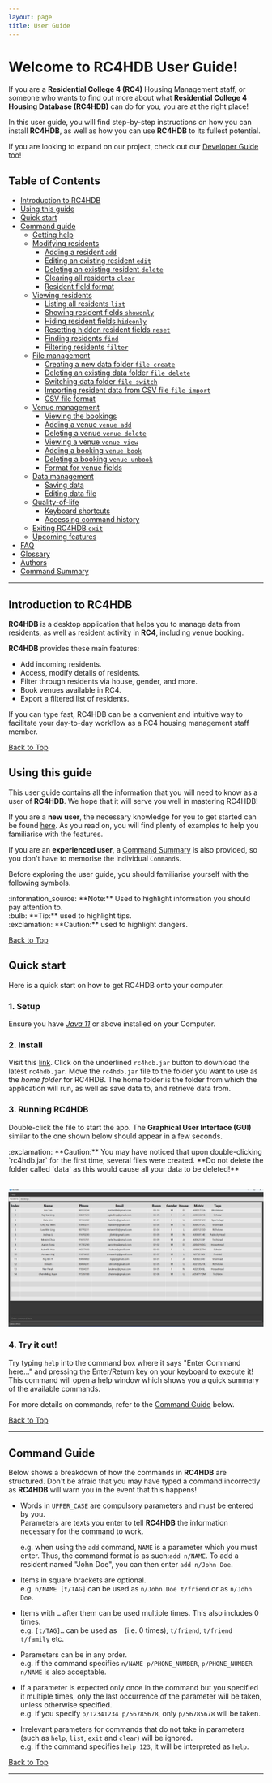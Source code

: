 ```yaml
---
layout: page
title: User Guide
---
```


# Welcome to RC4HDB User Guide!

If you are a **Residential College 4 (RC4)** Housing Management staff, or someone who wants to find out more
about what **Residential College 4 Housing Database (RC4HDB)** can do for you, you are at the right place!

In this user guide, you will find step-by-step instructions on how you can install **RC4HDB**, as well as how you
can use **RC4HDB** to its fullest potential.

If you are looking to expand on our project, check out our [Developer Guide](DeveloperGuide.md) too!

## Table of Contents

* [Introduction to RC4HDB](#introduction-to-rc4hdb)
* [Using this guide](#using-this-guide)
* [Quick start](#quick-start)
* [Command guide](#command-guide)
  * [Getting help](ug-pages/getting-help.md#viewing-help--help)
  * [Modifying residents](ug-pages/modifying-residents.md)
    * [Adding a resident `add`](ug-pages/modifying-residents.md#adding-a-resident--add)
    * [Editing an existing resident `edit`](ug-pages/modifying-residents.md#editing-an-existing-resident--edit)
    * [Deleting an existing resident `delete`](ug-pages/modifying-residents.md#deleting-a-resident--delete)
    * [Clearing all residents `clear`](ug-pages/modifying-residents.md#clearing-all-entries--clear)
    * [Resident field format](ug-pages/modifying-residents.md#format-for-resident-fields)
  * [Viewing residents](ug-pages/viewing-residents.md)
    * [Listing all residents `list`](ug-pages/viewing-residents.md#listing-all-residents--list)
    * [Showing resident fields `showonly`](ug-pages/viewing-residents.md#showing-only-some-columns--showonly)
    * [Hiding resident fields `hideonly`](ug-pages/viewing-residents.md#hiding-only-some-columns--hideonly)
    * [Resetting hidden resident fields `reset`](ug-pages/viewing-residents.md#resetting-hidden-columns--reset)
    * [Finding residents `find`](ug-pages/viewing-residents.md#locating-residents-by-name--find)
    * [Filtering residents `filter`](ug-pages/viewing-residents.md#filtering-residents-by-field--filter)
  * [File management](ug-pages/file-management.md)
    * [Creating a new data folder `file create`](ug-pages/file-management.md#creating-a-new-data-folder--file-create)
    * [Deleting an existing data folder `file delete`](ug-pages/file-management.md#deleting-an-existing-data-folder--file-delete)
    * [Switching data folder `file switch`](ug-pages/file-management.md#switching-data-folder--file-switch)
    * [Importing resident data from CSV file `file import`](ug-pages/file-management.md#importing-resident-data-from-csv-file--file-import)
    * [CSV file format](ug-pages/file-management.md#csv-file-format)
  * [Venue management](ug-pages/venue-management.md)
    * [Viewing the bookings](ug-pages/venue-management.md#viewing-the-bookings)
    * [Adding a venue `venue add`](ug-pages/venue-management.md#adding-a-venue--venue-add)
    * [Deleting a venue `venue delete`](ug-pages/venue-management.md#deleting-a-venue--venue-delete)
    * [Viewing a venue `venue view`](ug-pages/venue-management.md#viewing-a-venue--venue-view)
    * [Adding a booking `venue book`](ug-pages/venue-management.md#adding-a-booking-venue-book)
    * [Deleting a booking `venue unbook`](ug-pages/venue-management.md#deleting-a-booking-venue-unbook)
    * [Format for venue fields](ug-pages/venue-management.md#format-for-venue-fields)
  * [Data management](ug-pages/data-management.md)
    * [Saving data](ug-pages/data-management.md#saving-the-data)
    * [Editing data file](ug-pages/data-management.md#editing-the-data-file)
  * [Quality-of-life](ug-pages/quality-of-life.md)
    * [Keyboard shortcuts](ug-pages/quality-of-life.md#keyboard-shortcuts)
    * [Accessing command history](ug-pages/quality-of-life.md#accessing-command-history)
  * [Exiting RC4HDB `exit`](ug-pages/exiting-the-program.md#exiting-the-program--exit)
  * [Upcoming features](ug-pages/upcoming-features.md)
* [FAQ](ug-pages/faq.md#faq)
* [Glossary](ug-pages/glossary.md)
* [Authors](ug-pages/authors.md)
* [Command Summary](ug-pages/command-summary.md#command-summary)

--------------------------------------------------------------------------------------------------------------------

## Introduction to RC4HDB

**RC4HDB** is a desktop application that helps you to manage data from residents, as well as resident activity in 
**RC4**, including venue booking.

**RC4HDB** provides these main features:
* Add incoming residents.
* Access, modify details of residents.
* Filter through residents via house, gender, and more.
* Book venues available in RC4.
* Export a filtered list of residents.

<div markdown="span" class="alert alert-info">
If you can type fast, RC4HDB can be a convenient and intuitive way to facilitate your day-to-day
workflow as a RC4 housing management staff member.
</div>

[Back to Top](#welcome-to-rc4hdb-user-guide)

## Using this guide

This user guide contains all the information that you will need to know as a user of **RC4HDB**. We hope that it
will serve you well in mastering RC4HDB!

If you are a **new user**, the necessary knowledge for you to get started can be found [here](#quick-start).
As you read on, you will find plenty of examples to help you familiarise with the features.

If you are an **experienced user**, a [Command Summary](ug-pages/command-summary.md) is also provided, so you don't have
to memorise the individual `Command`s.

Before exploring the user guide, you should familiarise yourself with the following symbols.

<div markdown="span" class="alert alert-info">:information_source: **Note:** Used to highlight information you should
pay attention to. </div>

<div markdown="span" class="alert alert-primary">:bulb: **Tip:** used to highlight tips. </div>

<div markdown="span" class="alert alert-warning">:exclamation: **Caution:** used to highlight dangers. </div>

[Back to Top](#welcome-to-rc4hdb-user-guide)

## Quick start

Here is a quick start on how to get RC4HDB onto your computer.

### 1. Setup
Ensure you have [*Java 11*](https://www.oracle.com/sg/java/technologies/javase/jdk11-archive-downloads.html) or
above installed on your Computer.

### 2. Install
Visit this [link](https://github.com/AY2223S1-CS2103T-W12-3/tp/releases/). Click on the underlined `rc4hdb.jar` button
to download the latest `rc4hdb.jar`.
Move the `rc4hdb.jar` file to the folder you want to use as the _home folder_ for RC4HDB. The home folder is the folder
from which the application will run, as well as save data to, and retrieve data from.

### 3. Running RC4HDB
Double-click the file to start the app. The **Graphical User Interface (GUI)** similar to the one shown
below should appear in a few seconds.

<div markdown="span" class="alert alert-warning">:exclamation: **Caution:**
You may have noticed that upon double-clicking `rc4hdb.jar` for the first time, several files were created. **Do not
delete the folder called `data` as this would cause all your data to be deleted!**
</div>

<br>

![Ui](images/Ui.png)

### 4. Try it out!
Try typing `help` into the command box where it says "Enter Command here..." and pressing the Enter/Return key on your
keyboard to execute it! This command will open a help window which shows you a quick summary of the available commands.

For more details on commands, refer to the [Command Guide](#command-guide) below.

[Back to Top](#welcome-to-rc4hdb-user-guide)

--------------------------------------------------------------------------------------------------------------------

## Command Guide

Below shows a breakdown of how the commands in **RC4HDB** are structured. Don't be afraid that you
may have typed a command incorrectly as **RC4HDB** will warn you in the event that this happens!

<div markdown="block" class="alert alert-info">

* Words in `UPPER_CASE` are compulsory parameters and must be entered by you.<br>
  Parameters are texts you enter to tell **RC4HDB** the information necessary for the command to work.

  e.g. when using the `add` command, `NAME` is a parameter which you must enter. Thus, the command format is as such:`add n/NAME`. To add a resident named "John Doe", you can then enter `add n/John Doe`.

* Items in square brackets are optional.<br>
  e.g. `n/NAME [t/TAG]` can be used as `n/John Doe t/friend` or as `n/John Doe`.

* Items with `…`​ after them can be used multiple times. This also includes 0 times.<br>
  e.g. `[t/TAG]…​` can be used as ` ` (i.e. 0 times), `t/friend`, `t/friend t/family` etc.

* Parameters can be in any order.<br>
  e.g. if the command specifies `n/NAME p/PHONE_NUMBER`, `p/PHONE_NUMBER n/NAME` is also acceptable.

* If a parameter is expected only once in the command but you specified it multiple times, only the last occurrence of the parameter will be taken,
  unless otherwise specified.<br>
  e.g. if you specify `p/12341234 p/56785678`, only `p/56785678` will be taken.

* Irrelevant parameters for commands that do not take in parameters (such as `help`, `list`, `exit` and `clear`) will be ignored.<br>
  e.g. if the command specifies `help 123`, it will be interpreted as `help`.

</div>

[Back to Top](#welcome-to-rc4hdb-user-guide)

---
